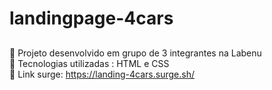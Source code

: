 # landingpage-4cars
##

🔶 Projeto desenvolvido em grupo de 3 integrantes na Labenu <br>
🔷 Tecnologias utilizadas : HTML e CSS <br>
🔶 Link surge: https://landing-4cars.surge.sh/
